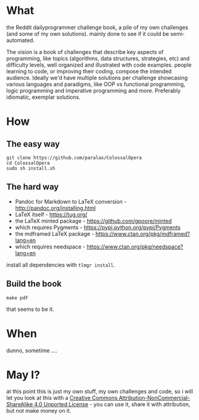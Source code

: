 # What

the Reddit dailyprogrammer challenge book, a pile of my own challenges (and some of my own solutions). mainly done to see if it could be semi-automated.

The vision is a book of challenges that describe key aspects of programming, like topics (algorithms, data structures, strategies, etc) and difficulty levels, well organized and illustrated with code examples. people learning to code, or improving their coding, compose the intended audience. Ideally we'd have multiple solutions per challenge showcasing various languages and paradigms, like OOP vs functional programming, logic programming and imperative programming and more. Preferably idiomatic, exemplar solutions.

# How

## The easy way

```
git clone https://github.com/paralax/ColossalOpera
cd ColossalOpera
sudo sh install.sh
```

## The hard way

* Pandoc for Markdown to LaTeX conversion - http://pandoc.org/installing.html
* LaTeX itself - https://tug.org/
* the LaTeX minted package - https://github.com/gpoore/minted
* which requires Pygments - https://pypi.python.org/pypi/Pygments
* the mdframed LaTeX package - https://www.ctan.org/pkg/mdframed?lang=en
* which requires needspace - https://www.ctan.org/pkg/needspace?lang=en

install all dependencies with `tlmgr install`.

## Build the book

```make pdf```

that seems to be it.

# When

dunno, sometime ....

# May I?

at this point this is just my own stuff, my own challenges and code, so i will let you look at this with a [Creative Commons Attribution-NonCommercial-ShareAlike 4.0 Unported License](http://creativecommons.org/licenses/by-nc-sa/4.0/) - you can use it, share it with attribution, but not make money on it. 
